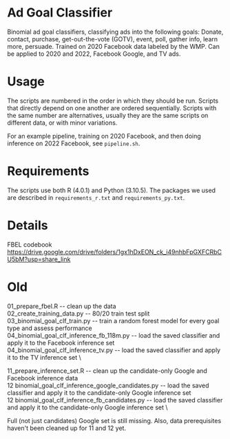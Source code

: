 # Ad Goal Classifier
Binomial ad goal classifiers, classifying ads into the following goals: Donate, contact, purchase, get-out-the-vote (GOTV), event, poll, gather info, learn more, persuade. Trained on 2020 Facebook data labeled by the WMP. Can be applied to 2020 and 2022, Facebook Google, and TV ads.

# Usage
The scripts are numbered in the order in which they should be run. Scripts that directly depend on one another are ordered sequentially. Scripts with the same number are alternatives, usually they are the same scripts on different data, or with minor variations.

For an example pipeline, training on 2020 Facebook, and then doing inference on 2022 Facebook, see `pipeline.sh`.

# Requirements
The scripts use both R (4.0.1) and Python (3.10.5). The packages we used are described in `requirements_r.txt` and `requirements_py.txt`.

# Details
FBEL codebook
https://drive.google.com/drive/folders/1gx1hDxEON_ck_i49nhbFpGXFCRbCU5bM?usp=share_link

# Old
01_prepare_fbel.R -- clean up the data  
02_create_training_data.py -- 80/20 train test split  
03_binomial_goal_clf_train.py -- train a random forest model for every goal type and assess performance  
04_binomial_goal_clf_inference_fb_118m.py -- load the saved classifier and apply it to the Facebook inference set  
04_binomial_goal_clf_inference_tv.py -- load the saved classifier and apply it to the TV inference set \

11_prepare_inference_set.R -- clean up the candidate-only Google and Facebook inference data  
12 binomial_goal_clf_inference_google_candidates.py -- load the saved classifier and apply it to the candidate-only Google inference set  
12 binomial_goal_clf_inference_fb_candidates.py -- load the saved classifier and apply it to the candidate-only Google inference set \

Full (not just candidates) Google set is still missing. Also, data prerequisites haven't been cleaned up for 11 and 12 yet.
